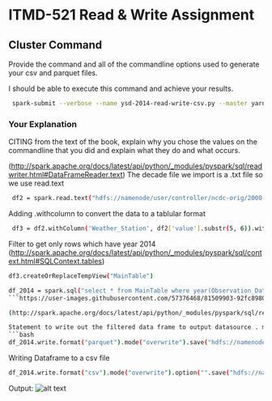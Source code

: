 # ITMD-521 Read & Write Assignment


## Cluster Command

Provide the command and all of the commandline options used to generate your csv and parquet files.

I should be able to execute this command and achieve your results.

```bash
 spark-submit --verbose --name ysd-2014-read-write-csv.py --master yarn --deploy-mode cluster ysd-read-write-cv.py
```

### Your Explanation

CITING from the text of the book, explain why you chose the values on the commandline that you did and explain what they do and what occurs.


(http://spark.apache.org/docs/latest/api/python/_modules/pyspark/sql/readwriter.html#DataFrameReader.text)
The decade file we import is a .txt file so we use read.text
```bash
 df2 = spark.read.text("hdfs://namenode/user/controller/ncdc-orig/2000-2018.txt")
```
Adding .withcolumn to convert the data to a tablular format 
```bash
 df3 = df2.withColumn('Weather_Station', df2['value'].substr(5, 6)).withColumn('WBAN', df2['value'].substr(11, 5)).withColumn('Observation_Date',to_date(df2['value'].substr(16,8),"yyyyMMdd")).withColumn('Observation_Hour', df2['value'].substr(24, 4).cast(IntegerType())).withColumn('Latitude', df2['value'].substr(29, 6).cast('float') / 1000).withColumn('Longitude', df2['value'].substr(35, 7).cast('float') / 1000).withColumn('Elevation', df2['value'].substr(47, 5).cast(IntegerType())).withColumn('Wind_Direction', df2['value'].substr(61, 3).cast(IntegerType())).withColumn('WD_Quality_Code', df2['value'].substr(64, 1).cast(IntegerType())).withColumn('Sky_Ceiling_Height', df2['value'].substr(71, 5).cast(IntegerType())).withColumn('SC_Quality_Code', df2['value'].substr(76, 1).cast(IntegerType())).withColumn('Visibility_Distance', df2['value'].substr(79, 6).cast(IntegerType())).withColumn('VD_Quality_Code', df2['value'].substr(86, 1).cast(IntegerType())).withColumn('Air_Temperature', df2['value'].substr(88, 5).cast('float')/10).withColumn('AT_Quality_Code', df2['value'].substr(93, 1).cast(IntegerType())).withColumn('Dew_Point', df2['value'].substr(94, 5).cast('float')).withColumn('DP_Quality_Code', df2['value'].substr(99, 1).cast(IntegerType())).withColumn('Atmospheric_Pressure', df2['value'].substr(100, 5).cast('float')/ 10).withColumn('AP_Quality_Code', df2['value'].substr(105, 1).cast(IntegerType()))
```
Filter to get only rows which have year 2014 (http://spark.apache.org/docs/latest/api/python/_modules/pyspark/sql/context.html#SQLContext.tables)

```bash
df3.createOrReplaceTempView("MainTable")

df_2014 = spark.sql("select * from MainTable where year(Observation_Date)= 2014")
```https://user-images.githubusercontent.com/57376468/81509903-92fc8980-92d3-11ea-8072-d211bb413555.JPG

(http://spark.apache.org/docs/latest/api/python/_modules/pyspark/sql/readwriter.html#DataFrameWriter.format)

Statement to write out the filtered data frame to output datasource . making use of overwrite mode so that every time the script is run the same file in the target output is overwriiten everytime
```bash
df_2014.write.format("parquet").mode("overwrite").save("hdfs://namenode/output/itmd-521/ysd/2014.parquet")
```

Writing Dataframe to a csv file
```bash
df_2014.write.format("csv").mode("overwrite").option("".save("hdfs://namenode/output/itmd-521/ysd/2014.csv")
```

Output: 
![alt text](https://user-images.githubusercontent.com/57376468/81511481-63ec1500-92df-11ea-8d88-62ce6128e957.JPG "Output 20 values")

